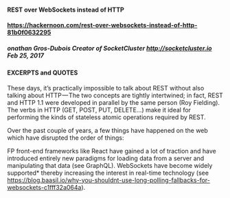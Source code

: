 #### REST over WebSockets instead of HTTP
#### https://hackernoon.com/rest-over-websockets-instead-of-http-81b0f0632295

##### onathan Gros-Dubois Creator of SocketCluster http://socketcluster.io Feb 25, 2017

#### EXCERPTS and QUOTES

These days, it’s practically impossible to talk about REST without also talking about HTTP — The two concepts are tightly intertwined; in fact, REST and HTTP 1.1 were developed in parallel by the same person (Roy Fielding). The verbs in HTTP (GET, POST, PUT, DELETE…) make it ideal for performing the kinds of stateless atomic operations required by REST.

Over the past couple of years, a few things have happened on the web which have disrupted the order of things:

FP front-end frameworks like React have gained a lot of traction and have introduced entirely new paradigms for loading data from a server and manipulating that data (see GraphQL).
WebSockets have become widely supported* thereby increasing the interest in real-time technology (see https://blog.baasil.io/why-you-shouldnt-use-long-polling-fallbacks-for-websockets-c1fff32a064a).
